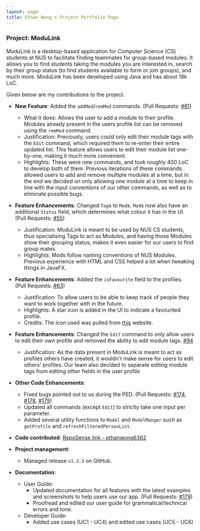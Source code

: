 ```yaml
---
layout: page
title: Ethan Wong's Project Portfolio Page
---
```


### Project: ModuLink

ModuLink is a desktop-based application for Computer Science (CS) students at NUS to facilitate finding teammates for group-based modules. It allows you to find students taking the modules you are interested in, search by their group status (to find students available to form or join groups), and much more. ModuLink has been developed using Java and has about 18k LoC.

Given below are my contributions to the project.

* **New Feature**: Added the `addMod`/`remMod` commands. (Pull Requests: [#81](https://github.com/AY2122S1-CS2103T-W12-4/tp/pull/81))
  * What it does: Allows the user to add a module to their profile. Modules already present in the users profile list can be removed using the `remMod` command.
  * Justification: Previously, users could only edit their module tags with the `Edit` command, which required them to re-enter their entire updated list. This feature allows users to edit their module list one-by-one, making it much more convenient.
  * Highlights: These were new commands, and took roughly 400 LoC to develop both of them. Previous iterations of these commands allowed users to add and remove multiple modules at a time, but in the end we decided on only allowing one module at a time to keep in line with the input conventions of our other commands, as well as to eliminate possible bugs.

* **Feature Enhancements**: Changed `Tag`s to `Mod`s. `Mod`s now also have an additional `Status` field, which determines what colour it has in the UI. (Pull Requests: [#55](https://github.com/AY2122S1-CS2103T-W12-4/tp/pull/55))
    * Justification: ModuLink is meant to be used by NUS CS students, thus specialising Tags to act as Modules, and having those Modules show their grouping status, makes it even easier for our users to find group mates.
    * Highlights: Mods follow naming conventions of NUS Modules. Previous experience with HTML and CSS helped a lot when tweaking things in JavaFX.

* **Feature Enhancements**: Added the `isFavourite` field to the profiles. (Pull Requests: [#63](https://github.com/AY2122S1-CS2103T-W12-4/tp/pull/63))
    * Justification: To allow users to be able to keep track of people they want to work together with in the future.
    * Highlights: A star icon is added in the UI to indicate a favourited profile. 
    * Credits: The icon used was pulled from [this](https://imgbin.com/png/X9hfA1CP/five-pointed-star-yellow-png) website.

* **Feature Enhancements**: Changed the `Edit` command to only allow users to edit their own profile and removed the ability to edit module tags. [#94](https://github.com/AY2122S1-CS2103T-W12-4/tp/pull/94)
    * Justification: As the data present in ModuLink is meant to act as profiles others have created, it wouldn't make sense for users to edit others' profiles. Our team also decided to separate editing module tags from editing other fields in the user profile 

* **Other Code Enhancements**:
    * Fixed bugs pointed out to us during the PED. (Pull Requests: [#174](https://github.com/AY2122S1-CS2103T-W12-4/tp/pull/174), [#178](https://github.com/AY2122S1-CS2103T-W12-4/tp/pull/178), [#179](https://github.com/AY2122S1-CS2103T-W12-4/tp/pull/179))
    * Updated all commands (except `Edit`) to strictly take one input per parameter.
    * Added several utility functions to `Model` and `ModelManger` such as `getProfile` and `refreshFilteredPersonList`.

* **Code contributed**: [RepoSense link - ethanwong6362](https://nus-cs2103-ay2122s1.github.io/tp-dashboard/?search=Ethan&sort=groupTitle&sortWithin=title&timeframe=commit&mergegroup=&groupSelect=groupByRepos&breakdown=true&checkedFileTypes=docs~functional-code~test-code~other&since=2021-09-17)

* **Project management**:
    * Managed release `v1.3.3` on GitHub.

* **Documentation**:
    * User Guide:
        * Updated documentation for all features with the latest examples and screenshots to help users use our app. (Pull Requests: [#179](https://github.com/AY2122S1-CS2103T-W12-4/tp/pull/179))
        * Proofread and edited our user guide for grammatical/technical errors and tone.
    * Developer Guide:
        * Added use cases (UC1 - UC4) and edited use cases (UC5 - UC6)
